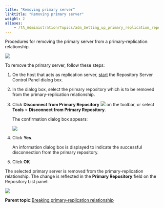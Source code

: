 ```yaml
--- 
title: "Removing primary server"
linktitle: "Removing primary server"
weight: 2
aliases: 
    - /TA_Administration/Topics/adm_Setting_up_primary_replication_repository_2.html
---
```


Procedures for removing the primary server from a primary-replication relationship.

![](/images//Images/Replication_primary_relationship_3.png)

To remove the primary server, follow these steps:

1.  On the host that acts as replication server, [start](/TA_Administration/Topics/Repo_server_management_launching.html) the Repository Server Control Panel dialog box.

2.  In the dialog box, select the primary repository which is to be removed from the primary-replication relationship.

3.  Click **Disconnect from Primary Repository** ![](/images//Images/btn_break_primary_server.png) on the toolbar, or select **Tools** \> **Disconnect from Primary Repository**.

    The confirmation dialog box appears:

    ![](/images//Images/admin_RS_dlg_remove_PrimaryRepo.png)

4.  Click **Yes**.

    An information dialog box is displayed to indicate the successful disconnection from the primary repository.

5.  Click **OK**


The selected primary server is removed from the primary-replication relationship. The change is reflected in the **Primary Repository** field on the Repository List panel.

![](/images//Images/Replication_primary_relationship_4.png)

**Parent topic:**[Breaking primary-replication relationship](/TA_Administration/Topics/adm_Removing_primary_repication_repository_main.html)

